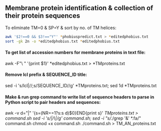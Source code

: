 ## Membrane protein identification & collection of their protein sequences
To eliminate TM=0 & SP=Y & sort by no. of TM helices:
```bash
awk '$2!==0 && $3!=="Y"' *phobiuspredict.txt > *editedphobius.txt
sort -gk 2n -o *editedphobius.txt *editedphobius.txt
```
#### To get list of accession numbers for membrane proteins in text file:
awk -F"\ " '{print $1}' *editedphobius.txt > *TMproteins.txt
#### Remove lcl prefix & SEQUENCE_ID title:
sed -i 's/lcl|//;s/SEQUENCE_ID//g' *TMproteins.txt; sed 1d *TMproteins.txt
#### Make & run grep command to write list of sequence headers to parse in Python script to pair headers and sequences:
awk -v d="|" '{s=(NR==1?s:s d)$0}END{print s}' *TMproteins.txt > command.sh
sed -i 's/|/\\|/g' command.sh; sed -i "s/.*/grep '&' *.fa/" command.sh
chmod +x command.sh
./command.sh > TM_AN_proteins.txt
